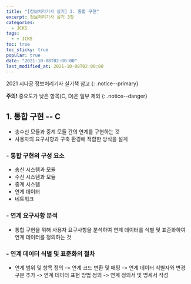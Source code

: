 ```yaml
---
title: "[정보처리기사 실기] 3. 통합 구현"
excerpt: 정보처리기사 실기 3장
categories:
  - JCKS
tags:
  - - JCKS
toc: true
toc_sticky: true
popular: true
date: "2021-10-08T02:00:00"
last_modified_at: 2021-10-08T02:00:00
---
```


2021 시나공 정보처리기사 실기책 참고
{: .notice--primary}

**주의!** 중요도가 낮은 항목(C, D)은 일부 제외
{: .notice--danger}

## 1. 통합 구현 -- C

- 송수신 모듈과 중계 모듈 간의 연계를 구현하는 것
- 사용자의 요구사항과 구축 환경에 적합한 방식을 설계

### - 통합 구현의 구성 요소

- 송신 시스템과 모듈
- 수신 시스템과 모듈
- 중계 시스템
- 연계 데이터
- 네트워크

### - 연계 요구사항 분석

- 통합 구현을 위해 사용자 요구사항을 분석하여 연계 데이터를 식별 및 표준화하여 연계 데이터를 정의하는 것

### - 연계 데이터 식별 및 표준화의 절차

- 연계 범위 및 항목 정의 -> 연계 코드 변환 및 매핑 -> 연계 데이터 식별자와 변경 구분 추가 -> 연계 데이터 표현 방법 정의 -> 연계 정의서 및 명세서 작성

<br>
